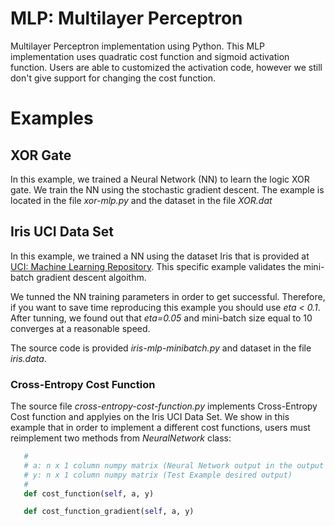 # MLP: Multilayer Perceptron

Multilayer Perceptron implementation using Python. This MLP implementation uses quadratic cost function and sigmoid activation function. Users are able to customized the activation code, however we still don't give support for changing the cost function.

# Examples

## XOR Gate

In this example, we trained a Neural Network (NN) to learn the logic XOR gate. We train the NN using the stochastic gradient descent. The example is located in the file *xor-mlp.py* and the dataset in the file *XOR.dat*

## Iris UCI Data Set

In this example, we trained a NN using the dataset Iris that is provided at [UCI: Machine Learning Repository](https://archive.ics.uci.edu/ml/datasets.html). This specific example validates the mini-batch gradient descent algoithm.

We tunned the NN training parameters in order to get successful. Therefore, if you want to save time reproducing this example you should use *eta < 0.1*. After tunning, we found out that *eta=0.05* and mini-batch size equal to 10 converges at a reasonable speed.

The source code is provided *iris-mlp-minibatch.py* and dataset in the file *iris.data*.

### Cross-Entropy Cost Function

The source file *cross-entropy-cost-function.py* implements Cross-Entropy Cost function and applyies on the Iris UCI Data Set. We show in this example that in order to implement a different cost functions, users must reimplement two methods from *NeuralNetwork* class: 
   
```python
   #
   # a: n x 1 column numpy matrix (Neural Network output in the output layer - estimated values)
   # y: n x 1 column numpy matrix (Test Example desired output)
   #    
   def cost_function(self, a, y)

   def cost_function_gradient(self, a, y)
```


